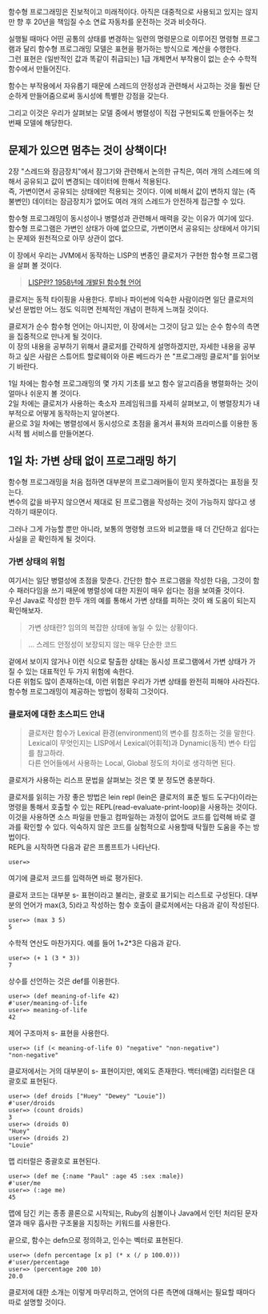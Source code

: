 함수형 프로그래밍은 진보적이고 미래적이다. 아직은 대중적으로 사용되고 있지는 않지만 향 후 20년을 책임질 수소 연료 자동차를 운전하는 것과 비슷하다.

실행될 때마다 어떤 공통의 상태를 변경하는 일련의 명령문으로 이루어진 명령형 프로그램과 달리 함수형 프로그래밍 모델은 표현을 평가하는 방식으로 계산을 수행한다.  
그런 표현은 (일반적인 값과 똑같이 취급되는) 1급 개체면서 부작용이 없는 순수 수학적 함수에서 만들어진다.  

함수는 부작용에서 자유롭기 때문에 스레드의 안정성과 관련해서 사고하는 것을 훨씬 단순하게 만들어줌으로써 동시성에 특별한 강점을 갖는다.  

그리고 이것은 우리가 살펴보는 모델 중에서 병렬성이 직접 구현되도록 만들어주는 첫 번째 모델에 해당한다.

## 문제가 있으면 멈추는 것이 상책이다!

2장 "스레드와 잠금장치"에서 잠그기와 관련해서 논의한 규칙은, 여러 개의 스레드에 의해서 공유되고 값이 변경되는 데이터에 한해서 적용된다.  
즉, 가변이면서 공유되는 상태에만 적용되는 것이다. 이에 비해서 값이 변하지 않는 (즉 불변인) 데이터는 잠금장치가 없어도 여러 개의 스레드가 안전하게 접근할 수 있다.

함수형 프로그래밍이 동시성이나 병렬성과 관련해서 매력을 갖는 이유가 여기에 있다. 함수형 프로그램은 가변인 상태가 아예 없으므로, 가변이면서 공유되는 상태에서 야기되는 문제와 원천적으로 아무 상관이 없다.

이 장에서 우리는 JVM에서 동작하는 LISP의 변종인 클로저가 구현한 함수형 프로그램을 살펴 볼 것이다.  

> [LISP란? 1958년에 개발된 함수형 언어](https://ko.m.wikipedia.org/wiki/%EB%A6%AC%EC%8A%A4%ED%94%84)

클로저는 동적 타이핑을 사용한다. 루비나 파이썬에 익숙한 사람이라면 일단 클로저의 낯선 문법만 어느 정도 익히면 전체적인 개념이 편하게 느껴질 것이다.  

클로저가 순수 함수형 언어는 아니지만, 이 장에서는 그것이 담고 있는 순수 함수의 측면을 집중적으로 만나게 될 것이다.  
이 장의 내용을 공부하기 위해서 클로저를 간략하게 설명하겠지만, 자세한 내용을 공부하고 싶은 사람은 스튜어트 할로웨이와 아론 베드라가 쓴 "프로그래밍 클로저"를 읽어보기 바란다.

1일 차에는 함수형 프로그래밍의 몇 가지 기초를 보고 함수 알고리즘을 병렬화하는 것이 얼마나 쉬운지 볼 것이다.  
2일 차에는 클로저가 사용하는 축소자 프레임워크를 자세히 살펴보고, 이 병렬장치가 내부적으로 어떻게 동작하는지 알아본다.  
끝으로 3일 차에는 병렬성에서 동시성으로 초점을 옮겨서 퓨처와 프라미스를 이용한 동시적 웹 서비스를 만들어본다.

## 1일 차: 가변 상태 없이 프로그래밍 하기

함수형 프로그래밍을 처음 접하면 대부분의 프로그래머들이 믿지 못하겠다는 표정을 짓는다.  
변수의 값을 바꾸지 않으면서 제대로 된 프로그램을 작성하는 것이 가능하지 않다고 생각하기 때문이다.  

그러나 그게 가능할 뿐만 아니라, 보통의 명령형 코드와 비교했을 때 더 간단하고 쉽다는 사실을 곧 확인하게 될 것이다.

### 가변 상태의 위험

여기서는 일단 병렬성에 초점을 맞춘다. 간단한 함수 프로그램을 작성한 다음, 그것이 함수 패러다임을 쓰기 때문에 병렬성에 대한 지원이 매우 쉽다는 점을 보여줄 것이다.  
우선 Java로 작성한 한두 개의 예를 통해서 가변 상태를 피하는 것이 왜 도움이 되는지 확인해보자.

> 가변 상태란? 임의의 복잡한 상태에 놓일 수 있는 상황이다.

> ... 스레드 안정성이 보장되지 않는 매우 단순한 코드

겉에서 보이지 않거나 이런 식으로 탈출한 상태는 동시성 프로그램에서 가변 상태가 가질 수 있는 대표적인 두 가지 위험에 속한다.  
다른 위험도 많이 존재하는데, 이런 위험은 우리가 가변 상태를 완전히 피해야 사라진다.  
함수형 프로그래밍이 제공하는 방법이 정확히 그것이다.

### 클로저에 대한 초스피드 안내

> 클로저란 함수가 Lexical 환경(environment)의 변수를 참조하는 것을 말한다.  
> Lexical이 무엇인지는 LISP에서 Lexical(어휘적)과 Dynamic(동적) 변수 타입를 참고하라.  
> 다른 언어들에서 사용하는 Local, Global 정도의 차이로 생각하면 된다.

클로저가 사용하는 리스프 문법을 살펴보는 것은 몇 분 정도면 충분하다.

클로저를 읽히는 가장 좋은 방법은 lein repl (lein은 클로저의 표준 빌드 도구다)이라는 명령을 통해서 호출할 수 있는 REPL(read-evaluate-print-loop)을 사용하는 것이다.  
이것을 사용하면 소스 파일을 만들고 컴파일하는 과정이 없어도 코드를 입력해 바로 결과를 확인할 수 있다. 익숙하지 않은 코드를 실험적으로 사용할때 탁월한 도움을 주는 방법이다.  
REPL을 시작하면 다음과 같은 프롬프트가 나타난다.

```REPL
user=>
```

여기에 클로저 코드를 입력하면 바로 평가된다.

클로저 코드는 대부분 s- 표현이라고 불리는, 괄호로 표기되는 리스트로 구성된다. 대부분의 언어가 max(3, 5)라고 작성하는 함수 호출이 클로저에서는 다음과 같이 작성된다.

```REPL
user=> (max 3 5)
5
```

수학적 연산도 마찬가지다. 예를 들어 1+2*3은 다음과 같다.

```REPL
user=> (+ 1 (3 * 3))
7
```

상수를 선언하는 것은 def를 이용한다.

```REPL
user=> (def meaning-of-life 42)
#'user/meaning-of-life
user=> meaning-of-life
42
```

제어 구조마저 s- 표현을 사용한다.

```REPL
user=> (if (< meaning-of-life 0) "negative" "non-negative")
"non-negative"
```

클로저에서는 거의 대부분이 s- 표현이지만, 예외도 존재한다. 백터(배열) 리터럴은 대괄호로 표현된다.

```REPL
user=> (def droids ["Huey" "Dewey" "Louie"])
#'user/droids
user=> (count droids)
3
user=> (droids 0)
"Huey"
user=> (droids 2)
"Louie"
```

맵 리터럴은 중괄호로 표현된다.

```REPL
user=> (def me {:name "Paul" :age 45 :sex :male})
#'user/me
user=> (:age me)
45
```

맵에 담긴 키는 종종 콜론으로 시작되는, Ruby의 심볼이나 Java에서 인턴 처리된 문자열과 매우 흡사한 구조물을 지칭하는 키워드를 사용한다. 

끝으로, 함수는 defn으로 정의하고, 인수는 벡터로 표현된다.

```REPL
user=> (defn percentage [x p] (* x (/ p 100.0)))
#'user/percentage
user=> (percentage 200 10)
20.0
```

클로저에 대한 소개는 이렇게 마무리하고, 언어의 다른 측면에 대해서는 필요할 때마다 따로 설명할 것이다.